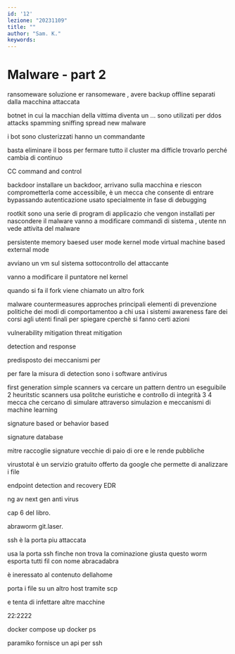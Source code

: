 ```yaml
---
id: '12'
lezione: "20231109"
title: ""
author: "Sam. K."
keywords: 
---
```


<style>
    strong{
        background-color:#faf43e;
        color: black;
        padding:0.1rem 0.2rem;
        border-radius:5px;
    }
</style>

# Malware - part 2

ransomeware
soluzione er ransomeware , avere backup offline separati dalla macchina attaccata

botnet
in cui la macchian della vittima diventa un ...
sono utilizati per ddos attacks 
spamming sniffing
spread new malware

i bot sono clusterizzati
hanno un commandante 

basta eliminare il boss per fermare tutto il cluster
ma difficle trovarlo perché cambia di continuo

CC command and control

backdoor
installare un backdoor, arrivano sulla macchina e riescon comprometterla come accessibile, è un mecca che consente di entrare bypassando autenticazione
usato specialmente in fase di debugging 

rootkit
sono una serie di program di applicazio che vengon installati per nascondere il malware
vanno a modificare commandi di sistema , utente nn vede attivita del malware

persistente
memory baesed
user mode
kernel mode
virtual machine based
external mode

avviano un vm sul sistema sottocontrollo del attaccante

vanno a modificare il puntatore nel kernel

quando si fa il fork viene chiamato un altro fork


malware countermeasures approches
principali elementi di prevenzione
politiche dei modi di comportamentoo a chi usa i sistemi
awareness fare dei corsi agli utenti finali per spiegare cperchè si fanno certi azioni

vulnerability mitigation
threat mitigation

detection and response

predisposto dei meccanismi per

per fare la misura di detection sono i software antivirus

first generation simple scanners va cercare un pattern dentro un eseguibile
2 heuritstic scanners usa politche euristiche e controllo di integrità 
3 
4 mecca che cercano di simulare attraverso simulazion e meccanismi di machine learning

signature based or behavior based

signature database 

mitre raccoglie signature vecchie di paio di ore e le rende pubbliche

virustotal è un servizio gratuito offerto da google che permette di analizzare i file

endpoint detection and recovery EDR

ng av next gen anti virus

cap 6 del libro.

abraworm
git.laser.

ssh è la porta piu attaccata

usa la porta ssh finche non trova la cominazione giusta
questo worm esporta tutti fil con nome abracadabra

è ineressato al contenuto dellahome

porta i file su un altro host tramite scp

e tenta di infettare altre macchine

22:2222 


docker compose up
docker ps

paramiko fornisce un api per ssh



